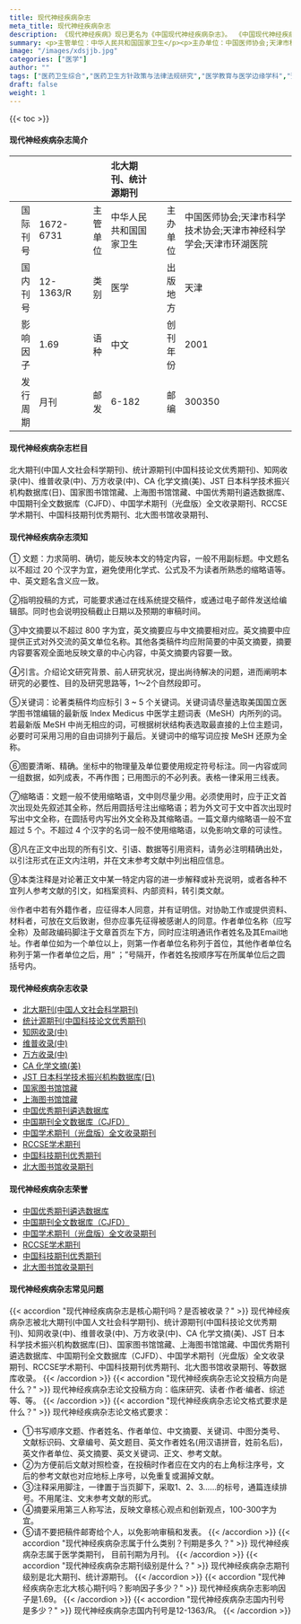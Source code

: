```yaml
---
title: 现代神经疾病杂志
meta_title: 现代神经疾病杂志
description: 《现代神经疾病》现已更名为《中国现代神经疾病杂志》。 《中国现代神经疾病》杂志（CN:12-1363/R）内容丰富、思想健康，2001年创刊，目前以月刊形式发行，刊物对外积极扩大宣传，致力于提高杂志质量与影响。杂志是国内神经内外科领域里唯一一本国家级医学期刊，杂志以报道和交流临床经验，介绍最新诊疗技术，普及神经内外科基础知识为宗旨，致力于提高国内神经内外科的整体水平。杂志是一本具有较高学术水平和影响力的神经内外科类学术期刊，为推动我国神经内外科领域的发展和学术交流做出了积极贡献，也为广大读者提供了优质、高效的阅读体验。 该杂志主要发表神经内外科领域领先的科研成果，以及对临床有指导作用且与临床密切结合的基础理论研究。内容丰富，涉及面广，包括脑血管病、癫痫、帕金森病、重症肌无力、神经系统脱髓鞘疾病、神经系统疑难杂症、神经系统重症的诊断与治疗等。在编辑出版过程中，该杂志严格执行国家有关出版规定和标准，注重论文的学术性和创新性，不断提高论文的质量和规范化管理。同时，该杂志拥有一支高水平的编委会和审稿团队，编委会成员由国内外知名的神经内外科专家组成，以确保论文的学术价值和期刊的学术水平。
summary: <p>主管单位：中华人民共和国国家卫生</p><p>主办单位：中国医师协会;天津市科学技术协会;天津市神经科学学会;天津市环湖医院</p><p>发行级别：北大期刊、统计源期刊</p><p>发行周期：月刊</p>
image: "/images/xdsjjb.jpg"
categories: ["医学"]
author: ""
tags: ["医药卫生综合","医药卫生方针政策与法律法规研究","医学教育与医学边缘学科","预防医学与卫生学","中医学","中药学","中西医结合","基础医学","临床医学","感染性疾病及传染病","心血管系统疾病","呼吸系统疾病","消化系统疾病","内分泌腺及全身性疾病","外科学","泌尿科学","妇产科学","儿科学","神经病学","精神病学","肿瘤学","眼科与耳鼻咽喉科","口腔科学","皮肤病与性病","特种医学","急救医学","军事医学与卫生","药学","生物医学工程",]
draft: false
weight: 1
---
```


{{< toc >}}

#### 现代神经疾病杂志简介
|               |                               |               | 北大期刊、统计源期刊        |               |                           |
| ------------: | :---------------------------- | ------------: | :---------------------------- | ------------: | :------------------------ |
| 国际刊号      | 1672-6731   | 主管单位      | 中华人民共和国国家卫生     | 主办单位      | 中国医师协会;天津市科学技术协会;天津市神经科学学会;天津市环湖医院     |
| 国内刊号      | 12-1363/R        | 类别          | 医学       | 出版地方      | 天津           |
| 影响因子      | 1.69        | 语种          | 中文             | 创刊年份      | 2001    |
| 发行周期      | 月刊    | 邮发          | 6-182              | 邮编          | 300350      |

#### 现代神经疾病杂志栏目
<span>北大期刊(中国人文社会科学期刊)</span>、<span>统计源期刊(中国科技论文优秀期刊)</span>、<span>知网收录(中)</span>、<span>维普收录(中)</span>、<span>万方收录(中)</span>、<span>CA 化学文摘(美)</span>、<span>JST 日本科学技术振兴机构数据库(日)</span>、<span>国家图书馆馆藏</span>、<span>上海图书馆馆藏</span>、<span>中国优秀期刊遴选数据库</span>、<span>中国期刊全文数据库（CJFD）</span>、<span>中国学术期刊（光盘版）全文收录期刊</span>、<span>RCCSE学术期刊</span>、<span>中国科技期刊优秀期刊</span>、<span>北大图书馆收录期刊</span>、

#### 现代神经疾病杂志须知
<p><p>
	① 文题：力求简明、确切，能反映本文的特定内容，一般不用副标题。中文题名以不超过 20 个汉字为宜，避免使用化学式、公式及不为读者所熟悉的缩略语等。中、英文题名含义应一致。
</p><p>
	②指明投稿的方式，可能要求通过在线系统提交稿件，或通过电子邮件发送给编辑部。同时也会说明投稿截止日期以及预期的审稿时间。
</p><p>
	③中文摘要以不超过 800 字为宜，英文摘要应与中文摘要相对应。英文摘要中应提供正式对外交流的英文单位名称。其他各类稿件均应附简要的中英文摘要，摘要内容要客观全面地反映文章的中心内容，中英文摘要内容要一致。
</p><p>
	④引言。介绍论文研究背景、前人研究状况，提出尚待解决的问题，进而阐明本研究的必要性、目的及研究思路等，1～2个自然段即可。
</p><p>
	⑤关键词：论著类稿件均应标引 3 ~ 5 个关键词。关键词请尽量选取美国国立医学图书馆编辑的最新版 Index Medicus 中医学主题词表（MeSH）内所列的词。若最新版 MeSH 中尚无相应的词，可根据树状结构表选取最直接的上位主题词，必要时可采用习用的自由词排列于最后。关键词中的缩写词应按 MeSH 还原为全称。
</p><p>
	⑥图要清晰、精确。坐标中的物理量及单位要使用规定符号标注。同一内容或同一组数据，如列成表，不再作图；已用图示的不必列表。表格一律采用三线表。
</p><p>
	⑦缩略语：文题一般不使用缩略语，文中则尽量少用。必须使用时，应于正文首次出现处先叙述其全称，然后用圆括号注出缩略语；若为外文可于文中首次出现时写出中文全称，在圆括号内写出外文全称及其缩略语。一篇文章内缩略语一般不宜超过 5 个。不超过 4 个汉字的名词一般不使用缩略语，以免影响文章的可读性。
</p><p>
	⑧凡在正文中出现的所有引文、引语、数据等引用资料，请务必注明精确出处，以引注形式在正文内注明，并在文末参考文献中列出相应信息。
</p><p>
	⑨本类注释是对论著正文中某一特定内容的进一步解释或补充说明，或者各种不宜列人参考文献的引文，如档案资料、内部资料，转引类文献。
</p><p>
	⑩作者中若有外籍作者，应征得本人同意，并有证明信。对协助工作或提供资料、材料者，可放在文后致谢，但亦应事先征得被感谢人的同意。作者单位名称（应写全称）及邮政编码脚注于文章首页左下方，同时应注明通讯作者姓名及其Email地址。作者单位如为一个单位以上，则第一作者单位名称列于首位，其他作者单位名称列于第一作者单位之后，用“ ；”号隔开，作者姓名按顺序写在所属单位后之圆括号内。
</p></p>


#### 现代神经疾病杂志收录
<ul>
    <li class="inline-block">
        <a class="bg-theme-light hover:bg-primary dark:bg-darkmode-theme-light dark:hover:bg-darkmode-primary dark:hover:text-dark m-1 block rounded px-3 py-1 hover:text-white" href="#现代神经疾病杂志收录">
        北大期刊(中国人文社会科学期刊)
        </a>
    </li>
    <li class="inline-block">
        <a class="bg-theme-light hover:bg-primary dark:bg-darkmode-theme-light dark:hover:bg-darkmode-primary dark:hover:text-dark m-1 block rounded px-3 py-1 hover:text-white" href="#现代神经疾病杂志收录">
        统计源期刊(中国科技论文优秀期刊)
        </a>
    </li>
    <li class="inline-block">
        <a class="bg-theme-light hover:bg-primary dark:bg-darkmode-theme-light dark:hover:bg-darkmode-primary dark:hover:text-dark m-1 block rounded px-3 py-1 hover:text-white" href="#现代神经疾病杂志收录">
        知网收录(中)
        </a>
    </li>
    <li class="inline-block">
        <a class="bg-theme-light hover:bg-primary dark:bg-darkmode-theme-light dark:hover:bg-darkmode-primary dark:hover:text-dark m-1 block rounded px-3 py-1 hover:text-white" href="#现代神经疾病杂志收录">
        维普收录(中)
        </a>
    </li>
    <li class="inline-block">
        <a class="bg-theme-light hover:bg-primary dark:bg-darkmode-theme-light dark:hover:bg-darkmode-primary dark:hover:text-dark m-1 block rounded px-3 py-1 hover:text-white" href="#现代神经疾病杂志收录">
        万方收录(中)
        </a>
    </li>
    <li class="inline-block">
        <a class="bg-theme-light hover:bg-primary dark:bg-darkmode-theme-light dark:hover:bg-darkmode-primary dark:hover:text-dark m-1 block rounded px-3 py-1 hover:text-white" href="#现代神经疾病杂志收录">
        CA 化学文摘(美)
        </a>
    </li>
    <li class="inline-block">
        <a class="bg-theme-light hover:bg-primary dark:bg-darkmode-theme-light dark:hover:bg-darkmode-primary dark:hover:text-dark m-1 block rounded px-3 py-1 hover:text-white" href="#现代神经疾病杂志收录">
        JST 日本科学技术振兴机构数据库(日)
        </a>
    </li>
    <li class="inline-block">
        <a class="bg-theme-light hover:bg-primary dark:bg-darkmode-theme-light dark:hover:bg-darkmode-primary dark:hover:text-dark m-1 block rounded px-3 py-1 hover:text-white" href="#现代神经疾病杂志收录">
        国家图书馆馆藏
        </a>
    </li>
    <li class="inline-block">
        <a class="bg-theme-light hover:bg-primary dark:bg-darkmode-theme-light dark:hover:bg-darkmode-primary dark:hover:text-dark m-1 block rounded px-3 py-1 hover:text-white" href="#现代神经疾病杂志收录">
        上海图书馆馆藏
        </a>
    </li>
    <li class="inline-block">
        <a class="bg-theme-light hover:bg-primary dark:bg-darkmode-theme-light dark:hover:bg-darkmode-primary dark:hover:text-dark m-1 block rounded px-3 py-1 hover:text-white" href="#现代神经疾病杂志收录">
        中国优秀期刊遴选数据库
        </a>
    </li>
    <li class="inline-block">
        <a class="bg-theme-light hover:bg-primary dark:bg-darkmode-theme-light dark:hover:bg-darkmode-primary dark:hover:text-dark m-1 block rounded px-3 py-1 hover:text-white" href="#现代神经疾病杂志收录">
        中国期刊全文数据库（CJFD）
        </a>
    </li>
    <li class="inline-block">
        <a class="bg-theme-light hover:bg-primary dark:bg-darkmode-theme-light dark:hover:bg-darkmode-primary dark:hover:text-dark m-1 block rounded px-3 py-1 hover:text-white" href="#现代神经疾病杂志收录">
        中国学术期刊（光盘版）全文收录期刊
        </a>
    </li>
    <li class="inline-block">
        <a class="bg-theme-light hover:bg-primary dark:bg-darkmode-theme-light dark:hover:bg-darkmode-primary dark:hover:text-dark m-1 block rounded px-3 py-1 hover:text-white" href="#现代神经疾病杂志收录">
        RCCSE学术期刊
        </a>
    </li>
    <li class="inline-block">
        <a class="bg-theme-light hover:bg-primary dark:bg-darkmode-theme-light dark:hover:bg-darkmode-primary dark:hover:text-dark m-1 block rounded px-3 py-1 hover:text-white" href="#现代神经疾病杂志收录">
        中国科技期刊优秀期刊
        </a>
    </li>
    <li class="inline-block">
        <a class="bg-theme-light hover:bg-primary dark:bg-darkmode-theme-light dark:hover:bg-darkmode-primary dark:hover:text-dark m-1 block rounded px-3 py-1 hover:text-white" href="#现代神经疾病杂志收录">
        北大图书馆收录期刊
        </a>
    </li>
</ul>



#### 现代神经疾病杂志荣誉
<ul>
    <li class="inline-block">
        <a class="bg-theme-light hover:bg-primary dark:bg-darkmode-theme-light dark:hover:bg-darkmode-primary dark:hover:text-dark m-1 block rounded px-3 py-1 hover:text-white" href="#现代神经疾病杂志荣誉">
        中国优秀期刊遴选数据库
        </a>
    </li>
    <li class="inline-block">
        <a class="bg-theme-light hover:bg-primary dark:bg-darkmode-theme-light dark:hover:bg-darkmode-primary dark:hover:text-dark m-1 block rounded px-3 py-1 hover:text-white" href="#现代神经疾病杂志荣誉">
        中国期刊全文数据库（CJFD）
        </a>
    </li>
    <li class="inline-block">
        <a class="bg-theme-light hover:bg-primary dark:bg-darkmode-theme-light dark:hover:bg-darkmode-primary dark:hover:text-dark m-1 block rounded px-3 py-1 hover:text-white" href="#现代神经疾病杂志荣誉">
        中国学术期刊（光盘版）全文收录期刊
        </a>
    </li>
    <li class="inline-block">
        <a class="bg-theme-light hover:bg-primary dark:bg-darkmode-theme-light dark:hover:bg-darkmode-primary dark:hover:text-dark m-1 block rounded px-3 py-1 hover:text-white" href="#现代神经疾病杂志荣誉">
        RCCSE学术期刊
        </a>
    </li>
    <li class="inline-block">
        <a class="bg-theme-light hover:bg-primary dark:bg-darkmode-theme-light dark:hover:bg-darkmode-primary dark:hover:text-dark m-1 block rounded px-3 py-1 hover:text-white" href="#现代神经疾病杂志荣誉">
        中国科技期刊优秀期刊
        </a>
    </li>
    <li class="inline-block">
        <a class="bg-theme-light hover:bg-primary dark:bg-darkmode-theme-light dark:hover:bg-darkmode-primary dark:hover:text-dark m-1 block rounded px-3 py-1 hover:text-white" href="#现代神经疾病杂志荣誉">
        北大图书馆收录期刊
        </a>
    </li>
</ul>












#### 现代神经疾病杂志常见问题
{{< accordion "现代神经疾病杂志是核心期刊吗？是否被收录？" >}}
现代神经疾病杂志被北大期刊(中国人文社会科学期刊)、统计源期刊(中国科技论文优秀期刊)、知网收录(中)、维普收录(中)、万方收录(中)、CA 化学文摘(美)、JST 日本科学技术振兴机构数据库(日)、国家图书馆馆藏、上海图书馆馆藏、中国优秀期刊遴选数据库、中国期刊全文数据库（CJFD）、中国学术期刊（光盘版）全文收录期刊、RCCSE学术期刊、中国科技期刊优秀期刊、北大图书馆收录期刊、等数据库收录。
{{< /accordion >}}
{{< accordion "现代神经疾病杂志论文投稿方向是什么？" >}}
现代神经疾病杂志论文投稿方向：临床研究、读者·作者·编者、综述等、等。
{{< /accordion >}}
{{< accordion "现代神经疾病杂志论文格式要求是什么？" >}}
现代神经疾病杂志论文格式要求：
- ①书写顺序文题、作者姓名、作者单位、中文摘要、关键词、中图分类号、文献标识码、文章编号、英文题目、英文作者姓名(用汉语拼音，姓前名后)，英文作者单位、英文摘要、英文关键词、正文、参考文献。
- ②为方便前后文献对照检查，在投稿时作者应在文内的右上角标注序号，文后的参考文献也对应地标上序号，以免重复或漏掉文献。
- ③注释采用脚注，一律置于当页脚下，采取1、2、3……的标号，通篇连续排号。不用尾注、文末参考文献的形式。
- ④摘要采用第三人称写法，反映文章核心观点和创新观点，100-300字为宜。
- ⑤请不要把稿件邮寄给个人，以免影响审稿和发表。
{{< /accordion >}}
{{< accordion "现代神经疾病杂志属于什么类别？刊期是多久？" >}}
现代神经疾病杂志属于医学类期刊， 目前刊期为月刊。
{{< /accordion >}}
{{< accordion "现代神经疾病杂志期刊级别是什么？" >}}
现代神经疾病杂志期刊级别是北大期刊、统计源期刊。
{{< /accordion >}}
{{< accordion "现代神经疾病杂志北大核心期刊吗？影响因子多少？" >}}
现代神经疾病杂志影响因子是1.69。
{{< /accordion >}}
{{< accordion "现代神经疾病杂志国内刊号是多少？" >}}
现代神经疾病杂志国内刊号是12-1363/R。
{{< /accordion >}}